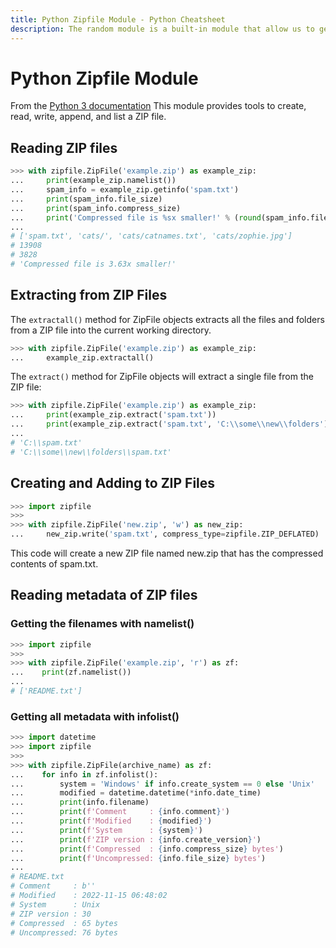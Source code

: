 ```yaml
---
title: Python Zipfile Module - Python Cheatsheet
description: The random module is a built-in module that allow us to generate random elements.
---
```


# Python Zipfile Module

<base-disclaimer>
  <base-disclaimer-title>
    From the <a target="_blank" href="https://docs.python.org/3/library/zipfile.html">Python 3 documentation</a>
  </base-disclaimer-title>
  <base-disclaimer-content>
   This module provides tools to create, read, write, append, and list a ZIP file.
  </base-disclaimer-content>
</base-disclaimer>

## Reading ZIP files

```python
>>> with zipfile.ZipFile('example.zip') as example_zip:
...     print(example_zip.namelist())
...     spam_info = example_zip.getinfo('spam.txt')
...     print(spam_info.file_size)
...     print(spam_info.compress_size)
...     print('Compressed file is %sx smaller!' % (round(spam_info.file_size / spam_info.compress_size, 2)))
...
# ['spam.txt', 'cats/', 'cats/catnames.txt', 'cats/zophie.jpg']
# 13908
# 3828
# 'Compressed file is 3.63x smaller!'
```

## Extracting from ZIP Files

The `extractall()` method for ZipFile objects extracts all the files and folders from a ZIP file into the current working directory.

```python
>>> with zipfile.ZipFile('example.zip') as example_zip:
...     example_zip.extractall()
```

The `extract()` method for ZipFile objects will extract a single file from the ZIP file:

```python
>>> with zipfile.ZipFile('example.zip') as example_zip:
...     print(example_zip.extract('spam.txt'))
...     print(example_zip.extract('spam.txt', 'C:\\some\\new\\folders'))
...
# 'C:\\spam.txt'
# 'C:\\some\\new\\folders\\spam.txt'
```

## Creating and Adding to ZIP Files

```python
>>> import zipfile
>>>
>>> with zipfile.ZipFile('new.zip', 'w') as new_zip:
...     new_zip.write('spam.txt', compress_type=zipfile.ZIP_DEFLATED)
```

This code will create a new ZIP file named new.zip that has the compressed contents of spam.txt.

## Reading metadata of ZIP files

### Getting the filenames with namelist()

```python
>>> import zipfile
>>>
>>> with zipfile.ZipFile('example.zip', 'r') as zf:
...    print(zf.namelist())
...
# ['README.txt']
```

### Getting all metadata with infolist()

```python
>>> import datetime
>>> import zipfile
>>>
>>> with zipfile.ZipFile(archive_name) as zf:
...    for info in zf.infolist():
...        system = 'Windows' if info.create_system == 0 else 'Unix'
...        modified = datetime.datetime(*info.date_time)
...        print(info.filename)
...        print(f'Comment     : {info.comment}')
...        print(f'Modified    : {modified}')
...        print(f'System      : {system}')
...        print(f'ZIP version : {info.create_version}')
...        print(f'Compressed  : {info.compress_size} bytes')
...        print(f'Uncompressed: {info.file_size} bytes')
...
# README.txt
# Comment     : b''
# Modified    : 2022-11-15 06:48:02
# System      : Unix
# ZIP version : 30
# Compressed  : 65 bytes
# Uncompressed: 76 bytes
```
